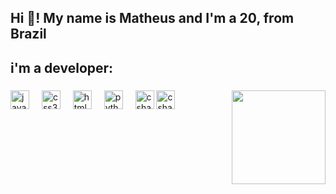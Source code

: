   <h2 align="left">Hi 👋! My name is Matheus and I'm a 20, from Brazil</h2>

###
<h2>i'm a developer:</h2>

###

<img align="right" height="150" src="https://i.giphy.com/media/v1.Y2lkPTc5MGI3NjExYTVhNzh3aGM1Mzk4NDlhMzE2a3p5YTF5OGJibGo2ZHNxZjE5eXRsaiZlcD12MV9pbnRlcm5hbF9naWZfYnlfaWQmY3Q9Zw/gr5qY4qj8G96o/giphy.gif"  />

###

<div align="left">
  <img src="https://cdn.jsdelivr.net/gh/devicons/devicon/icons/javascript/javascript-original.svg" height="30" alt="javascript logo"  />
  <img width="12" />
  <img src="https://cdn.jsdelivr.net/gh/devicons/devicon@latest/icons/sqlalchemy/sqlalchemy-original-wordmark.svg" height="30" alt="css3 logo"  />


  <img width="12" />
  <img src="https://cdn.jsdelivr.net/gh/devicons/devicon@latest/icons/ruby/ruby-original.svg" height="30" alt="html5 logo"  />
  <img width="12" />
  <img src="https://cdn.jsdelivr.net/gh/devicons/devicon/icons/python/python-original.svg" height="30" alt="python logo"  />
  <img width="12" />
  <img src="https://cdn.jsdelivr.net/gh/devicons/devicon/icons/csharp/csharp-original.svg" height="30" alt="csharp logo"  />
  <img src="https://cdn.jsdelivr.net/gh/devicons/devicon@latest/icons/django/django-plain.svg" height="30" alt="csharp logo"  />
  <img width="12" />
  
          
</div>

###


###
